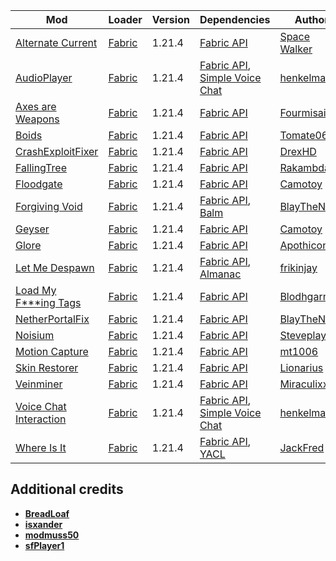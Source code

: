 | Mod | Loader | Version | Dependencies | Author | CDN |
|-----|--------|---------|--------------|--------|-----|
| [Alternate Current][url-alternate-current] | [Fabric][url-fabric] | 1.21.4 | [Fabric API][url-fabric-api] | [Space Walker][url-space-walker] | [Modrinth][url-modrinth] |
| [AudioPlayer][url-audio-player] | [Fabric][url-fabric] | 1.21.4 | [Fabric API][url-fabric-api], [Simple Voice Chat][url-simple-voice-chat] | [henkelmax][url-henkelmax] | [Modrinth][url-modrinth] |
| [Axes are Weapons][url-axes-are-weapons] | [Fabric][url-fabric] | 1.21.4 | [Fabric API][url-fabric-api] | [Fourmisain][url-fourmisain] | [Modrinth][url-modrinth] |
| [Boids][url-boids] | [Fabric][url-fabric] | 1.21.4 | [Fabric API][url-fabric-api] | [Tomate0613][url-tomate0613] | [Modrinth][url-modrinth] |
| [CrashExploitFixer][url-crash-exploit-fixer] | [Fabric][url-fabric] | 1.21.4 | [Fabric API][url-fabric-api] | [DrexHD][url-drexhd] | [Modrinth][url-modrinth] |
| [FallingTree][url-falling-tree] | [Fabric][url-fabric] | 1.21.4 | [Fabric API][url-fabric-api] | [Rakambda][url-rakambda] | [Modrinth][url-modrinth] |
| [Floodgate][url-floodgate] | [Fabric][url-fabric] | 1.21.4 | [Fabric API][url-fabric-api] | [Camotoy][url-camotoy] | [Modrinth][url-modrinth] |
| [Forgiving Void][url-forgiving-void] | [Fabric][url-fabric] | 1.21.4 | [Fabric API][url-fabric-api], [Balm][url-balm] | [BlayTheNinth][url-blaytheninth] | [Modrinth][url-modrinth] |
| [Geyser][url-geyser] | [Fabric][url-fabric] | 1.21.4 | [Fabric API][url-fabric-api] | [Camotoy][url-camotoy] | [Modrinth][url-modrinth] |
| [Glore][url-glore] | [Fabric][url-fabric] | 1.21.4 | [Fabric API][url-fabric-api] | [Apothicon][url-apothicon] | [Modrinth][url-modrinth] |
| [Let Me Despawn][url-let-me-despawn] | [Fabric][url-fabric] | 1.21.4 | [Fabric API][url-fabric-api], [Almanac][url-almanac] | [frikinjay][url-frikinjay] | [Modrinth][url-modrinth] |
| [Load My F***ing Tags][url-load-my-fucking-tags] | [Fabric][url-fabric] | 1.21.4 | [Fabric API][url-fabric-api] | [Blodhgarm][url-blodhgarm] | [Modrinth][url-modrinth] |
| [NetherPortalFix][url-nether-portal-fix] | [Fabric][url-fabric] | 1.21.4 | [Fabric API][url-fabric-api] | [BlayTheNinth][url-blayTheNinth] | [Modrinth][url-modrinth] |
| [Noisium][url-noisium] | [Fabric][url-fabric] | 1.21.4 | [Fabric API][url-fabric-api] | [Steveplays][url-steveplays] | [Modrinth][url-modrinth] |
| [Motion Capture][url-motion-capture] | [Fabric][url-fabric] | 1.21.4 | [Fabric API][url-fabric-api] | [mt1006][url-mt1006] | [Modrinth][url-modrinth] |
| [Skin Restorer][url-skin-restorer] | [Fabric][url-fabric] | 1.21.4 | [Fabric API][url-fabric-api] | [Lionarius][url-lionarius] | [Modrinth][url-modrinth] |
| [Veinminer][url-veinminer] | [Fabric][url-fabric] | 1.21.4 | [Fabric API][url-fabric-api] | [Miraculixx][url-miraculixx] | [Modrinth][url-modrinth] |
| [Voice Chat Interaction][url-voice-chat-interaction] | [Fabric][url-fabric] | 1.21.4 | [Fabric API][url-fabric-api], [Simple Voice Chat][url-simple-voice-chat] | [henkelmax][url-henkelmax] | [Modrinth][url-modrinth] |
| [Where Is It][url-where-is-it] | [Fabric][url-fabric] | 1.21.4 | [Fabric API][url-fabric-api], [YACL][url-yacl] | [JackFred][url-jackfred] | [Modrinth][url-modrinth] |

## Additional credits
- [__BreadLoaf__][url-breadloaf]
- [__isxander__][url-isxander]
- [__modmuss50__][url-modmuss50]
- [__sfPlayer1__][url-sfplayer1]

<!-- loaders -->
[url-fabric]: <https://maven.fabricmc.net/net/fabricmc/fabric-installer/1.0.1/fabric-installer-1.0.1.jar>
[url-curseforge]: <https://www.curseforge.com/>
[url-curseforge-app]: <https://download.overwolf.com/install/Download>
[url-modrinth]: <https://modrinth.com/>
[url-modrinth-app]: <https://launcher-files.modrinth.com/versions/0.9.3/windows/Modrinth%20App_0.9.3_x64-setup.exe>
<!-- authors -->
[url-apothicon]: <https://modrinth.com/user/Apothicon>
[url-blaytheninth]: <https://modrinth.com/user/BlayTheNinth>
[url-blodhgarm]: <https://modrinth.com/user/Blodhgarm>
[url-breadloaf]: <https://modrinth.com/user/BreadLoaf>
[url-camotoy]: <https://modrinth.com/user/Camotoy>
[url-drexhd]: <https://modrinth.com/user/DrexHD>
[url-fourmisain]: <https://modrinth.com/user/Fourmisain>
[url-frikinjay]: <https://modrinth.com/user/frikinjay>
[url-henkelmax]: <https://modrinth.com/user/henkelmax>
[url-isxander]: <https://modrinth.com/user/isxander>
[url-jackfred]: <https://modrinth.com/user/JackFred>
[url-lionarius]: <https://modrinth.com/user/Lionarius>
[url-miraculixx]: <https://modrinth.com/user/Miraculixx>
[url-mt1006]: <https://modrinth.com/user/mt1006>
[url-modmuss50]: <https://modrinth.com/user/modmuss50>
[url-rakambda]: <https://modrinth.com/user/Rakambda>
[url-sfplayer1]: <https://modrinth.com/user/sfPlayer1>
[url-space-walker]: <https://modrinth.com/user/Space%20Walker>
[url-steveplays]: <https://modrinth.com/user/Steveplays>
[url-tomate0613]: <https://modrinth.com/user/Tomate0613>
<!-- mods -->
[url-almanac]: <https://cdn.modrinth.com/data/Gi02250Z/versions/inGMPti6/Almanac-1.21.3-fabric-1.4.4.jar>
[url-alternate-current]: <https://cdn.modrinth.com/data/r0v8vy1s/versions/DwfiGUVU/alternate-current-mc1.21.2-1.9.1.jar>
[url-audio-player]: <https://cdn.modrinth.com/data/SRlzjEBS/versions/377C94c4/audioplayer-fabric-1.21.4-1.13.2.jar>
[url-axes-are-weapons]: <https://cdn.modrinth.com/data/1jvt7RTc/versions/HsVnjewK/AxesAreWeapons-1.9.3-fabric-1.21.3.jar>
[url-balm]: <https://cdn.modrinth.com/data/MBAkmtvl/versions/x4uPXWNU/balm-fabric-1.21.4-21.4.22.jar>
[url-boids]: <https://cdn.modrinth.com/data/2OckSy74/versions/aiZEd0aD/Boids-1.2.3.jar>
[url-crash-exploit-fixer]: <https://cdn.modrinth.com/data/Z5GdSH3X/versions/dqRkbGHB/crashexploitfixer-fabric-1.1.0%2B1.21.jar>
[url-fabric-api]: <https://cdn.modrinth.com/data/P7dR8mSH/versions/bQZpGIz0/fabric-api-0.119.2%2B1.21.4.jar>
[url-falling-tree]: <https://cdn.modrinth.com/data/Fb4jn8m6/versions/VZaMZN0O/FallingTree-1.21.4-1.21.4.7.jar>
[url-floodgate]: <https://cdn.modrinth.com/data/bWrNNfkb/versions/nyg969vQ/Floodgate-Fabric-2.2.4-b43.jar>
[url-forgiving-void]: <https://cdn.modrinth.com/data/1vkzEZjE/versions/ekBzxjNk/forgivingvoid-fabric-1.21.4-21.4.3.jar>
[url-geyser]: <https://cdn.modrinth.com/data/wKkoqHrH/versions/ipWZqOpN/geyser-fabric-Geyser-Fabric-2.6.1-b787.jar>
[url-glore]: <https://cdn.modrinth.com/data/bqmWbUVO/versions/PiDN4198/glore-1.20.3-1.4.2.jar>
[url-let-me-despawn]: <https://cdn.modrinth.com/data/vE2FN5qn/versions/Wb7jqi55/letmedespawn-1.21.x-fabric-1.5.0.jar>
[url-load-my-fucking-tags]: <https://cdn.modrinth.com/data/67kVxsaO/versions/jEDKD9YH/lmft-1.1.0%2B1.21.4-fabric.jar>
[url-nether-portal-fix]: <https://cdn.modrinth.com/data/nPZr02ET/versions/DuRtZjks/netherportalfix-fabric-1.21.4-21.4.3.jar>
[url-noisium]: <https://cdn.modrinth.com/data/KuNKN7d2/versions/9NHdQfkN/noisium-fabric-2.5.0%2Bmc1.21.4.jar>
[url-motion-capture]: <https://cdn.modrinth.com/data/gWu44BYU/versions/uHGyuyZr/Mocap-FABRIC-1.21.4-1.3.9.jar>
[url-simple-voice-chat]: <https://cdn.modrinth.com/data/9eGKb6K1/versions/pl9FpaYJ/voicechat-fabric-1.21.4-2.5.26.jar>
[url-skin-restorer]: <https://cdn.modrinth.com/data/ghrZDhGW/versions/1ozhCpij/skinrestorer-2.2.1%2B1.21-fabric.jar>
[url-veinminer]: <https://cdn.modrinth.com/data/OhduvhIc/versions/wXrGnwAw/veinminer-fabric-2.3.2.jar>
[url-voice-chat-interaction]: <https://cdn.modrinth.com/data/qsSP2ZZ0/versions/MCSYkp3r/vcinteraction-fabric-1.21.4-1.0.8.jar>
[url-where-is-it]: <https://cdn.modrinth.com/data/FCTyEqkn/versions/K6qcgGyq/whereisit-2.6.4%2B1.21.2.jar>
[url-yacl]: <https://cdn.modrinth.com/data/1eAoo2KR/versions/XeXZrziK/yet_another_config_lib_v3-3.6.6%2B1.21.4-fabric.jar>
